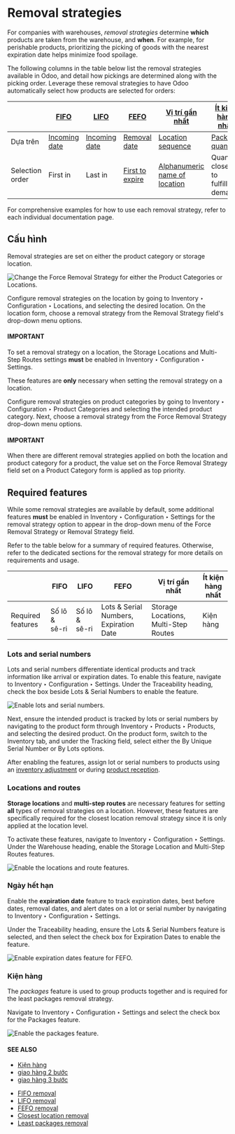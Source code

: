 # Removal strategies

For companies with warehouses, *removal strategies* determine **which** products are taken from the
warehouse, and **when**. For example, for perishable products, prioritizing the picking of goods
with the nearest expiration date helps minimize food spoilage.

The following columns in the table below list the removal strategies available in Odoo, and detail
how pickings are determined along with the picking order. Leverage these removal strategies to have
Odoo automatically select how products are selected for orders:

|                 | [FIFO](applications/inventory_and_mrp/inventory/shipping_receiving/removal_strategies/fifo.md)                                                    | [LIFO](applications/inventory_and_mrp/inventory/shipping_receiving/removal_strategies/lifo.md)                                                    | [FEFO](applications/inventory_and_mrp/inventory/shipping_receiving/removal_strategies/fefo.md)                                                   | [Vị trí gần nhất](applications/inventory_and_mrp/inventory/shipping_receiving/removal_strategies/closest_location.md)                                                          | [Ít kiện hàng nhất](applications/inventory_and_mrp/inventory/shipping_receiving/removal_strategies/least_packages.md)                                     |
|-----------------|---------------------------------------------------------------------------------------------------------------------------------------------------|---------------------------------------------------------------------------------------------------------------------------------------------------|--------------------------------------------------------------------------------------------------------------------------------------------------|--------------------------------------------------------------------------------------------------------------------------------------------------------------------------------|-----------------------------------------------------------------------------------------------------------------------------------------------------------|
| Dựa trên        | [Incoming date](applications/inventory_and_mrp/inventory/shipping_receiving/removal_strategies/fifo.md#inventory-warehouses-storage-arrival-date) | [Incoming date](applications/inventory_and_mrp/inventory/shipping_receiving/removal_strategies/fifo.md#inventory-warehouses-storage-arrival-date) | [Removal date](applications/inventory_and_mrp/inventory/shipping_receiving/removal_strategies/fefo.md#inventory-warehouses-storage-removal-date) | [Location sequence](applications/inventory_and_mrp/inventory/shipping_receiving/removal_strategies/closest_location.md#inventory-warehouses-storage-sequence)                  | [Package quantity](applications/inventory_and_mrp/inventory/shipping_receiving/removal_strategies/least_packages.md#inventory-warehouses-storage-pkg-qty) |
| Selection order | First in                                                                                                                                          | Last in                                                                                                                                           | [First to expire](applications/inventory_and_mrp/inventory/shipping_receiving/removal_strategies/fefo.md#inventory-warehouses-storage-exp-date)  | [Alphanumeric name of location](applications/inventory_and_mrp/inventory/shipping_receiving/removal_strategies/closest_location.md#inventory-warehouses-storage-location-name) | Quantity closest to fulfilling demand                                                                                                                     |

For comprehensive examples for how to use each removal strategy, refer to each individual
documentation page.

<a id="inventory-warehouses-storage-removal-config"></a>

## Cấu hình

Removal strategies are set on either the product category or storage location.

![Change the Force Removal Strategy for either the Product Categories or Locations.](../../../../.gitbook/assets/navigate-location-category.png)

Configure removal strategies on the location by going to Inventory ‣ Configuration
‣ Locations, and selecting the desired location. On the location form, choose a removal strategy
from the Removal Strategy field's drop-down menu options.

#### IMPORTANT
To set a removal strategy on a location, the Storage Locations and
Multi-Step Routes settings **must** be enabled in Inventory ‣
Configuration ‣ Settings.

These features are **only** necessary when setting the removal strategy on a location.

Configure removal strategies on product categories by going to Inventory ‣
Configuration ‣ Product Categories and selecting the intended product category. Next, choose a
removal strategy from the Force Removal Strategy drop-down menu options.

#### IMPORTANT
When there are different removal strategies applied on both the location and product category for
a product, the value set on the Force Removal Strategy field set on a
Product Category form is applied as top priority.

## Required features

While some removal strategies are available by default, some additional features **must** be enabled
in Inventory ‣ Configuration ‣ Settings for the removal strategy option to
appear in the drop-down menu of the Force Removal Strategy or Removal
Strategy field.

Refer to the table below for a summary of required features. Otherwise, refer to the dedicated
sections for the removal strategy for more details on requirements and usage.

|                   | FIFO          | LIFO          | FEFO                                   | Vị trí gần nhất                      | Ít kiện hàng nhất   |
|-------------------|---------------|---------------|----------------------------------------|--------------------------------------|---------------------|
| Required features | Số lô & sê-ri | Số lô & sê-ri | Lots & Serial Numbers, Expiration Date | Storage Locations, Multi-Step Routes | Kiện hàng           |

<a id="inventory-warehouses-storage-lots-setup"></a>

### Lots and serial numbers

Lots and serial numbers differentiate identical products and track information like arrival or
expiration dates. To enable this feature, navigate to Inventory ‣ Configuration
‣ Settings. Under the Traceability heading, check the box beside Lots &
Serial Numbers to enable the feature.

![Enable lots and serial numbers.](../../../../.gitbook/assets/enable-lots.png)

Next, ensure the intended product is tracked by lots or serial numbers by navigating to the product
form through Inventory ‣ Products ‣ Products, and selecting the desired
product. On the product form, switch to the Inventory tab, and under the
Tracking field, select either the By Unique Serial Number or By
Lots options.

After enabling the features, assign lot or serial numbers to products using an [inventory
adjustment](applications/inventory_and_mrp/inventory/warehouses_storage/inventory_management/count_products.md) or during [product
reception](applications/inventory_and_mrp/inventory/product_management/product_tracking/lots.md#inventory-product-management-assign-lots).

### Locations and routes

**Storage locations** and **multi-step routes** are necessary features for setting **all** types of
removal strategies on a location. However, these features are specifically required for the closest
location removal strategy since it is only applied at the location level.

To activate these features, navigate to Inventory ‣ Configuration ‣ Settings.
Under the Warehouse heading, enable the Storage Location and
Multi-Step Routes features.

![Enable the locations and route features.](../../../../.gitbook/assets/enable-location.png)

<a id="inventory-warehouses-storage-exp-setup"></a>

### Ngày hết hạn

Enable the **expiration date** feature to track expiration dates, best before dates, removal dates,
and alert dates on a lot or serial number by navigating to Inventory ‣
Configuration ‣ Settings.

Under the Traceability heading, ensure the Lots & Serial Numbers feature is
selected, and then select the check box for Expiration Dates to enable the feature.

![Enable expiration dates feature for FEFO.](../../../../.gitbook/assets/enable-expiration.png)

<a id="inventory-warehouses-storage-pack-setup"></a>

### Kiện hàng

The *packages* feature is used to group products together and is required for the least packages
removal strategy.

Navigate to Inventory ‣ Configuration ‣ Settings and select the check box for
the Packages feature.

![Enable the packages feature.](../../../../.gitbook/assets/enable-pack1.png)

#### SEE ALSO
- [Kiện hàng](applications/inventory_and_mrp/inventory/product_management/configure/package.md)
- [giao hàng 2 bước](applications/inventory_and_mrp/inventory/shipping_receiving/daily_operations/receipts_delivery_two_steps.md)
- [giao hàng 3 bước](applications/inventory_and_mrp/inventory/shipping_receiving/daily_operations/delivery_three_steps.md)

* [FIFO removal](applications/inventory_and_mrp/inventory/shipping_receiving/removal_strategies/fifo.md)
* [LIFO removal](applications/inventory_and_mrp/inventory/shipping_receiving/removal_strategies/lifo.md)
* [FEFO removal](applications/inventory_and_mrp/inventory/shipping_receiving/removal_strategies/fefo.md)
* [Closest location removal](applications/inventory_and_mrp/inventory/shipping_receiving/removal_strategies/closest_location.md)
* [Least packages removal](applications/inventory_and_mrp/inventory/shipping_receiving/removal_strategies/least_packages.md)
